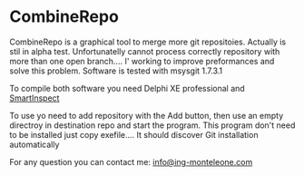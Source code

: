 CombineRepo
===========

CombineRepo is a graphical tool to merge more git repositoies. Actually is stil in alpha test. Unfortunatelly cannot process correctly
repository with more than one open branch.... I' working to improve preformances and solve this problem.
Software is tested with msysgit 1.7.3.1

To compile both software you need Delphi XE professional and [SmartInspect](www.smartinspect.com)

To use yo need to add repository with the Add button, then use an empty directroy in destination repo and start
the program. This program don't need to be installed just copy exefile.... It should discover Git installation automatically

For any question you can contact me: [info@ing-monteleone.com](mailto:info@ing-monteleone.com)
